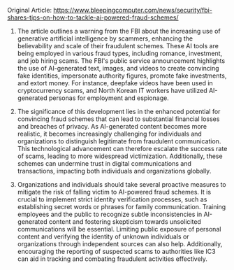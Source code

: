 Original Article: https://www.bleepingcomputer.com/news/security/fbi-shares-tips-on-how-to-tackle-ai-powered-fraud-schemes/

1) The article outlines a warning from the FBI about the increasing use of generative artificial intelligence by scammers, enhancing the believability and scale of their fraudulent schemes. These AI tools are being employed in various fraud types, including romance, investment, and job hiring scams. The FBI's public service announcement highlights the use of AI-generated text, images, and videos to create convincing fake identities, impersonate authority figures, promote fake investments, and extort money. For instance, deepfake videos have been used in cryptocurrency scams, and North Korean IT workers have utilized AI-generated personas for employment and espionage.

2) The significance of this development lies in the enhanced potential for convincing fraud schemes that can lead to substantial financial losses and breaches of privacy. As AI-generated content becomes more realistic, it becomes increasingly challenging for individuals and organizations to distinguish legitimate from fraudulent communication. This technological advancement can therefore escalate the success rate of scams, leading to more widespread victimization. Additionally, these schemes can undermine trust in digital communications and transactions, impacting both individuals and organizations globally.

3) Organizations and individuals should take several proactive measures to mitigate the risk of falling victim to AI-powered fraud schemes. It is crucial to implement strict identity verification processes, such as establishing secret words or phrases for family communication. Training employees and the public to recognize subtle inconsistencies in AI-generated content and fostering skepticism towards unsolicited communications will be essential. Limiting public exposure of personal content and verifying the identity of unknown individuals or organizations through independent sources can also help. Additionally, encouraging the reporting of suspected scams to authorities like IC3 can aid in tracking and combating fraudulent activities effectively.